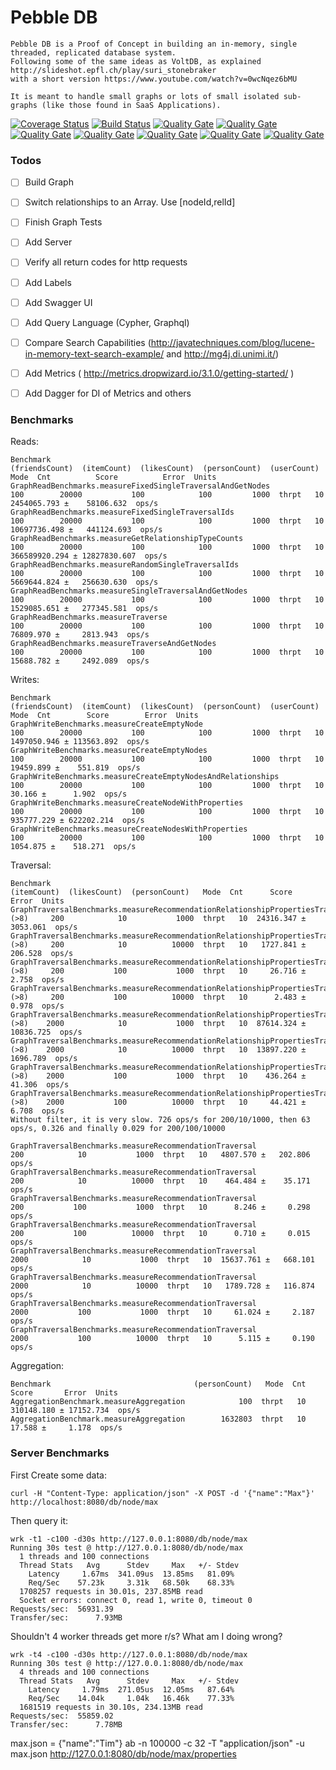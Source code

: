 # Pebble DB


    Pebble DB is a Proof of Concept in building an in-memory, single threaded, replicated database system.
    Following some of the same ideas as VoltDB, as explained http://slideshot.epfl.ch/play/suri_stonebraker
    with a short version https://www.youtube.com/watch?v=0wcNqez6bMU
    
    It is meant to handle small graphs or lots of small isolated sub-graphs (like those found in SaaS Applications).

[![Coverage Status](https://coveralls.io/repos/github/maxdemarzi/pebbledb/badge.svg?branch=master)](https://coveralls.io/github/maxdemarzi/pebbledb?branch=master)
[![Build Status](https://travis-ci.org/maxdemarzi/pebbledb.svg?branch=master)](https://travis-ci.org/maxdemarzi/pebbledb)
[![Quality Gate](https://sonarcloud.io/api/badges/measure?key=pebbledb&metric=ncloc)](https://sonarcloud.io/dashboard/index/pebbledb)
[![Quality Gate](https://sonarcloud.io/api/badges/measure?key=pebbledb&metric=coverage)](https://sonarcloud.io/dashboard/index/pebbledb)
[![Quality Gate](https://sonarcloud.io/api/badges/measure?key=pebbledb&metric=new_bugs)](https://sonarcloud.io/dashboard/index/pebbledb)
[![Quality Gate](https://sonarcloud.io/api/badges/measure?key=pebbledb&metric=new_code_smells)](https://sonarcloud.io/dashboard/index/pebbledb)
[![Quality Gate](https://sonarcloud.io/api/badges/measure?key=pebbledb&metric=new_vulnerabilities)](https://sonarcloud.io/dashboard/index/pebbledb)
[![Quality Gate](https://sonarcloud.io/api/badges/measure?key=pebbledb&metric=new_vulnerabilities)](https://sonarcloud.io/dashboard/index/pebbledb)
[![Quality Gate](https://sonarcloud.io/api/badges/measure?key=pebbledb&metric=sqale_debt_ratio)](https://sonarcloud.io/dashboard/index/pebbledb)


    
### Todos
     
- [ ] Build Graph
- [ ] Switch relationships to an Array. Use [nodeId,relId]
- [ ] Finish Graph Tests
- [ ] Add Server
- [ ] Verify all return codes for http requests
- [ ] Add Labels
- [ ] Add Swagger UI
- [ ] Add Query Language (Cypher, Graphql)
- [ ] Compare Search Capabilities (http://javatechniques.com/blog/lucene-in-memory-text-search-example/ and http://mg4j.di.unimi.it/)
- [ ] Add Metrics ( http://metrics.dropwizard.io/3.1.0/getting-started/ )
- [ ] Add Dagger for DI of Metrics and others
    

### Benchmarks

Reads:

    Benchmark                                                   (friendsCount)  (itemCount)  (likesCount)  (personCount)  (userCount)   Mode  Cnt          Score          Error  Units
    GraphReadBenchmarks.measureFixedSingleTraversalAndGetNodes             100        20000           100            100         1000  thrpt   10    2454065.793 ±    58106.632  ops/s
    GraphReadBenchmarks.measureFixedSingleTraversalIds                     100        20000           100            100         1000  thrpt   10   10697736.498 ±   441124.693  ops/s
    GraphReadBenchmarks.measureGetRelationshipTypeCounts                   100        20000           100            100         1000  thrpt   10  366589920.294 ± 12827830.607  ops/s
    GraphReadBenchmarks.measureRandomSingleTraversalIds                    100        20000           100            100         1000  thrpt   10    5669644.824 ±   256630.630  ops/s
    GraphReadBenchmarks.measureSingleTraversalAndGetNodes                  100        20000           100            100         1000  thrpt   10    1529085.651 ±   277345.581  ops/s
    GraphReadBenchmarks.measureTraverse                                    100        20000           100            100         1000  thrpt   10      76809.970 ±     2813.943  ops/s
    GraphReadBenchmarks.measureTraverseAndGetNodes                         100        20000           100            100         1000  thrpt   10      15688.782 ±     2492.089  ops/s        


Writes:

    Benchmark                                                     (friendsCount)  (itemCount)  (likesCount)  (personCount)  (userCount)   Mode  Cnt        Score        Error  Units
    GraphWriteBenchmarks.measureCreateEmptyNode                              100        20000           100            100         1000  thrpt   10  1497050.946 ± 113563.892  ops/s
    GraphWriteBenchmarks.measureCreateEmptyNodes                             100        20000           100            100         1000  thrpt   10    19459.899 ±    551.819  ops/s
    GraphWriteBenchmarks.measureCreateEmptyNodesAndRelationships             100        20000           100            100         1000  thrpt   10       30.166 ±      1.902  ops/s
    GraphWriteBenchmarks.measureCreateNodeWithProperties                     100        20000           100            100         1000  thrpt   10   935777.229 ± 622202.214  ops/s
    GraphWriteBenchmarks.measureCreateNodesWithProperties                    100        20000           100            100         1000  thrpt   10     1054.875 ±    518.271  ops/s

Traversal:

    Benchmark                                                                      (itemCount)  (likesCount)  (personCount)   Mode  Cnt      Score       Error  Units
    GraphTraversalBenchmarks.measureRecommendationRelationshipPropertiesTraversal (>8)     200            10           1000  thrpt   10  24316.347 ±  3053.061  ops/s
    GraphTraversalBenchmarks.measureRecommendationRelationshipPropertiesTraversal (>8)     200            10          10000  thrpt   10   1727.841 ±   206.528  ops/s
    GraphTraversalBenchmarks.measureRecommendationRelationshipPropertiesTraversal (>8)     200           100           1000  thrpt   10     26.716 ±     2.758  ops/s
    GraphTraversalBenchmarks.measureRecommendationRelationshipPropertiesTraversal (>8)     200           100          10000  thrpt   10      2.483 ±     0.978  ops/s
    GraphTraversalBenchmarks.measureRecommendationRelationshipPropertiesTraversal (>8)    2000            10           1000  thrpt   10  87614.324 ± 10836.725  ops/s
    GraphTraversalBenchmarks.measureRecommendationRelationshipPropertiesTraversal (>8)    2000            10          10000  thrpt   10  13897.220 ±  1696.789  ops/s
    GraphTraversalBenchmarks.measureRecommendationRelationshipPropertiesTraversal (>8)    2000           100           1000  thrpt   10    436.264 ±    41.306  ops/s
    GraphTraversalBenchmarks.measureRecommendationRelationshipPropertiesTraversal (>8)    2000           100          10000  thrpt   10     44.421 ±     6.708  ops/s
    Without filter, it is very slow. 726 ops/s for 200/10/1000, then 63 ops/s, 0.326 and finally 0.029 for 200/100/10000
    
    GraphTraversalBenchmarks.measureRecommendationTraversal                                200            10           1000  thrpt   10   4807.570 ±   202.806  ops/s
    GraphTraversalBenchmarks.measureRecommendationTraversal                                200            10          10000  thrpt   10    464.484 ±    35.171  ops/s
    GraphTraversalBenchmarks.measureRecommendationTraversal                                200           100           1000  thrpt   10      8.246 ±     0.298  ops/s
    GraphTraversalBenchmarks.measureRecommendationTraversal                                200           100          10000  thrpt   10      0.710 ±     0.015  ops/s
    GraphTraversalBenchmarks.measureRecommendationTraversal                               2000            10           1000  thrpt   10  15637.761 ±   668.101  ops/s
    GraphTraversalBenchmarks.measureRecommendationTraversal                               2000            10          10000  thrpt   10   1789.728 ±   116.874  ops/s
    GraphTraversalBenchmarks.measureRecommendationTraversal                               2000           100           1000  thrpt   10     61.024 ±     2.187  ops/s
    GraphTraversalBenchmarks.measureRecommendationTraversal                               2000           100          10000  thrpt   10      5.115 ±     0.190  ops/s

Aggregation:

    Benchmark                                (personCount)   Mode  Cnt       Score       Error  Units
    AggregationBenchmark.measureAggregation            100  thrpt   10  310148.180 ± 17152.734  ops/s
    AggregationBenchmark.measureAggregation        1632803  thrpt   10      17.588 ±     1.178  ops/s

### Server Benchmarks

First Create some data:

    curl -H "Content-Type: application/json" -X POST -d '{"name":"Max"}' http://localhost:8080/db/node/max

Then query it:  

    wrk -t1 -c100 -d30s http://127.0.0.1:8080/db/node/max
    Running 30s test @ http://127.0.0.1:8080/db/node/max
      1 threads and 100 connections
      Thread Stats   Avg      Stdev     Max   +/- Stdev
        Latency     1.67ms  341.09us  13.85ms   81.09%
        Req/Sec    57.23k     3.31k   68.50k    68.33%
      1708257 requests in 30.01s, 237.85MB read
      Socket errors: connect 0, read 1, write 0, timeout 0
    Requests/sec:  56931.39
    Transfer/sec:      7.93MB

Shouldn't 4 worker threads get more r/s? 
What am I doing wrong?
    
    wrk -t4 -c100 -d30s http://127.0.0.1:8080/db/node/max
    Running 30s test @ http://127.0.0.1:8080/db/node/max
      4 threads and 100 connections
      Thread Stats   Avg      Stdev     Max   +/- Stdev
        Latency     1.79ms  271.05us  12.05ms   87.64%
        Req/Sec    14.04k     1.04k   16.46k    77.33%
      1681519 requests in 30.10s, 234.13MB read
    Requests/sec:  55859.02
    Transfer/sec:      7.78MB



max.json = {"name":"Tim"}
ab -n 100000 -c 32 -T "application/json"  -u max.json http://127.0.0.1:8080/db/node/max/properties
